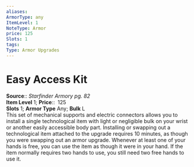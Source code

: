 ```yaml
---
aliases: 
ArmorType: any
ItemLevel: 1
NoteType: Armor
price: 125
Slots: 1
tags: 
Type: Armor Upgrades
---
```


# Easy Access Kit

**Source**:: _Starfinder Armory pg. 82_  
**Item Level** 1;
**Price**::  125  
**Slots** 1; **Armor Type** Any; **Bulk** L  
This set of mechanical supports and electric connectors allows you to install a single technological item with light or negligible bulk on your wrist or another easily accessible body part. Installing or swapping out a technological item attached to the upgrade requires 10 minutes, as though you were swapping out an armor upgrade. Whenever at least one of your hands is free, you can use the item as though it were in your hand. If the item normally requires two hands to use, you still need two free hands to use it.
